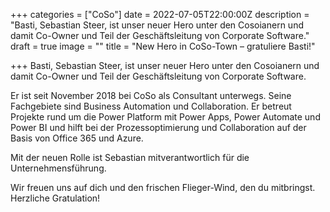+++
categories = ["CoSo"]
date = 2022-07-05T22:00:00Z
description = "Basti, Sebastian Steer, ist unser neuer Hero unter den Cosoianern und damit Co-Owner und Teil der Geschäftsleitung von Corporate Software."
draft = true
image = ""
title = "New Hero in CoSo-Town – gratuliere Basti!"

+++
Basti, Sebastian Steer, ist unser neuer Hero unter den Cosoianern und damit Co-Owner und Teil der Geschäftsleitung von Corporate Software.

Er ist seit November 2018 bei CoSo als Consultant unterwegs. Seine Fachgebiete sind Business Automation und Collaboration. Er betreut Projekte rund um die Power Platform mit Power Apps, Power Automate und Power BI und hilft bei der Prozessoptimierung und Collaboration auf der Basis von Office 365 und Azure.

Mit der neuen Rolle ist Sebastian mitverantwortlich für die Unternehmensführung.

Wir freuen uns auf dich und den frischen Flieger-Wind, den du mitbringst. Herzliche Gratulation!